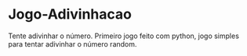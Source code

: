 # Jogo-Adivinhacao
Tente adivinhar o número.
Primeiro jogo feito com python, jogo simples para tentar adivinhar o número random.
